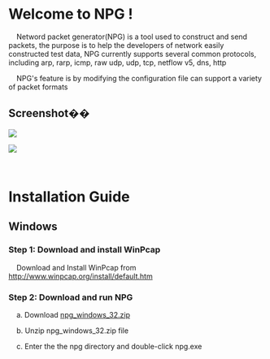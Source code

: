 <body>
<h1>Welcome to  NPG !</h1>
<P>&nbsp;&nbsp;&nbsp;&nbsp;Netword packet generator(NPG) is a tool used to construct and send packets, the purpose is to help the developers of network easily constructed test data, NPG currently supports several common protocols, including arp, rarp, icmp, raw udp, udp, tcp, netflow v5, dns, http</P>
<P>&nbsp;&nbsp;&nbsp;&nbsp;NPG's feature is by modifying the configuration file can support a variety of packet formats</P>
<h2>Screenshot��</h2>
<p>	<img src="https://github.com/public0821/npg/raw/master/wiki/screenshot1.jpg"/></p>
<p>	<img src="https://github.com/public0821/npg/raw/master/wiki/screenshot2.jpg"/></p>
<p>&nbsp;</p>
<h1>Installation Guide </h1>
<h2>Windows </h2>
<h3>Step 1: Download and install WinPcap</h3>
<p>&nbsp;&nbsp;&nbsp;&nbsp;Download and Install WinPcap from <a href="http://www.winpcap.org/install/default.htm" title="http://www.winpcap.org/install/default.htm">http://www.winpcap.org/install/default.htm</a></p>
<h3>Step 2: Download and run NPG</h3>
<p>&nbsp;&nbsp;&nbsp;&nbsp;a. Download   <a href="https://github.com/public0821/npg/raw/master/download/0.1/npg_windows_32.zip">npg_windows_32.zip</a></p>
<p>&nbsp;&nbsp;&nbsp;&nbsp;b. Unzip npg_windows_32.zip file </p>
<p>&nbsp;&nbsp;&nbsp;&nbsp;c.   Enter the the npg directory and double-click npg.exe  </p>
<p>&nbsp;</p>
</body>
</html>
